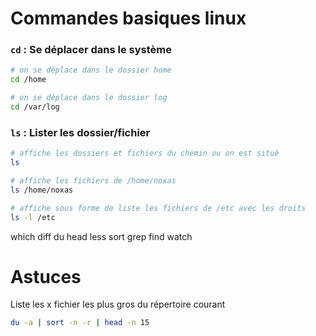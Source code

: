 # Commandes basiques linux

### ```cd``` : Se déplacer dans le système

```bash
# on se déplace dans le dossier home
cd /home

# on se déplace dans le dossier log
cd /var/log
```

### ```ls``` : Lister les dossier/fichier

```bash
# affiche les dossiers et fichiers du chemin ou on est situé
ls

# affiche les fichiers de /home/noxas
ls /home/noxas

# affiche sous forme de liste les fichiers de /etc avec les droits
ls -l /etc
```

which
diff
du
head
less
sort
grep
find
watch

# Astuces

Liste les x fichier les plus gros du répertoire courant
```bash
du -a | sort -n -r | head -n 15
```
